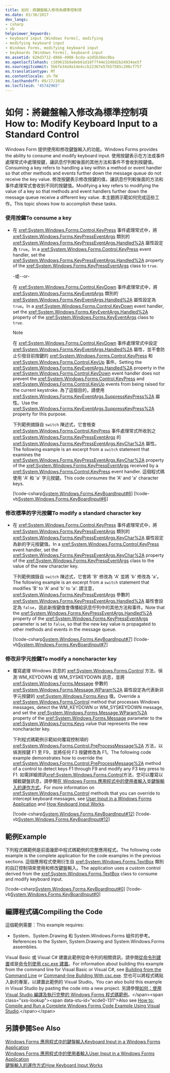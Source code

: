 ```yaml
---
title: 如何：將鍵盤輸入修改為標準控制項
ms.date: 03/30/2017
dev_langs:
- csharp
- vb
helpviewer_keywords:
- keyboard input [Windows Forms], modifying
- modifying keyboard input
- Windows Forms, modifying keyboard input
- keyboards [Windows Forms], keyboard input
ms.assetid: 626d3712-d866-4988-bcda-a2d5b36ec0ba
ms.openlocfilehash: c109615b9a0eb61d18f7f44e3248d2b24934ee5f
ms.sourcegitcommit: 5bbfe34a9a14e4ccb22367e57b57585c208cf757
ms.translationtype: MT
ms.contentlocale: zh-TW
ms.lasthandoff: 09/17/2018
ms.locfileid: "45742965"
---
```

# <a name="how-to-modify-keyboard-input-to-a-standard-control"></a><span data-ttu-id="ecde0-102">如何：將鍵盤輸入修改為標準控制項</span><span class="sxs-lookup"><span data-stu-id="ecde0-102">How to: Modify Keyboard Input to a Standard Control</span></span>
<span data-ttu-id="ecde0-103">Windows Form 提供使用和修改鍵盤輸入的功能。</span><span class="sxs-lookup"><span data-stu-id="ecde0-103">Windows Forms provides the ability to consume and modify keyboard input.</span></span> <span data-ttu-id="ecde0-104">使用按鍵表示在方法或事件處理常式中處理按鍵，讓訊息佇列較後面的其他方法和事件不會收到按鍵值。</span><span class="sxs-lookup"><span data-stu-id="ecde0-104">Consuming a key refers to handling a key within a method or event handler so that other methods and events further down the message queue do not receive the key value.</span></span> <span data-ttu-id="ecde0-105">修改按鍵表示修改按鍵的值，讓訊息佇列較後面的方法和事件處理常式會收到不同的按鍵值。</span><span class="sxs-lookup"><span data-stu-id="ecde0-105">Modifying a key refers to modifying the value of a key so that methods and event handlers further down the message queue receive a different key value.</span></span> <span data-ttu-id="ecde0-106">本主題將示範如何完成這些工作。</span><span class="sxs-lookup"><span data-stu-id="ecde0-106">This topic shows how to accomplish these tasks.</span></span>  
  
### <a name="to-consume-a-key"></a><span data-ttu-id="ecde0-107">使用按鍵</span><span class="sxs-lookup"><span data-stu-id="ecde0-107">To consume a key</span></span>  
  
-   <span data-ttu-id="ecde0-108">在 <xref:System.Windows.Forms.Control.KeyPress> 事件處理常式中，將 <xref:System.Windows.Forms.KeyPressEventArgs> 類別的 <xref:System.Windows.Forms.KeyPressEventArgs.Handled%2A> 屬性設定為 `true`。</span><span class="sxs-lookup"><span data-stu-id="ecde0-108">In a <xref:System.Windows.Forms.Control.KeyPress> event handler, set the <xref:System.Windows.Forms.KeyPressEventArgs.Handled%2A> property of the <xref:System.Windows.Forms.KeyPressEventArgs> class to `true`.</span></span>  
  
     <span data-ttu-id="ecde0-109">-或-</span><span class="sxs-lookup"><span data-stu-id="ecde0-109">-or-</span></span>  
  
     <span data-ttu-id="ecde0-110">在 <xref:System.Windows.Forms.Control.KeyDown> 事件處理常式中，將 <xref:System.Windows.Forms.KeyEventArgs> 類別的 <xref:System.Windows.Forms.KeyEventArgs.Handled%2A> 屬性設定為 `true`。</span><span class="sxs-lookup"><span data-stu-id="ecde0-110">In a <xref:System.Windows.Forms.Control.KeyDown> event handler, set the <xref:System.Windows.Forms.KeyEventArgs.Handled%2A> property of the <xref:System.Windows.Forms.KeyEventArgs> class to `true`.</span></span>  
  
    > [!NOTE]
    >  <span data-ttu-id="ecde0-111">在 <xref:System.Windows.Forms.Control.KeyDown> 事件處理常式中設定 <xref:System.Windows.Forms.KeyEventArgs.Handled%2A> 屬性，並不會防止引發目前按鍵的 <xref:System.Windows.Forms.Control.KeyPress> 和 <xref:System.Windows.Forms.Control.KeyUp> 事件。</span><span class="sxs-lookup"><span data-stu-id="ecde0-111">Setting the <xref:System.Windows.Forms.KeyEventArgs.Handled%2A> property in the <xref:System.Windows.Forms.Control.KeyDown> event handler does not prevent the <xref:System.Windows.Forms.Control.KeyPress> and <xref:System.Windows.Forms.Control.KeyUp> events from being raised for the current keystroke.</span></span> <span data-ttu-id="ecde0-112">為了這個目的，請使用 <xref:System.Windows.Forms.KeyEventArgs.SuppressKeyPress%2A> 屬性。</span><span class="sxs-lookup"><span data-stu-id="ecde0-112">Use the <xref:System.Windows.Forms.KeyEventArgs.SuppressKeyPress%2A> property for this purpose.</span></span>  
  
     <span data-ttu-id="ecde0-113">下列範例摘錄自 `switch` 陳述式，它會檢查 <xref:System.Windows.Forms.Control.KeyPress> 事件處理常式所收到之 <xref:System.Windows.Forms.KeyPressEventArgs> 的 <xref:System.Windows.Forms.KeyPressEventArgs.KeyChar%2A> 屬性。</span><span class="sxs-lookup"><span data-stu-id="ecde0-113">The following example is an excerpt from a `switch` statement that examines the <xref:System.Windows.Forms.KeyPressEventArgs.KeyChar%2A> property of the <xref:System.Windows.Forms.KeyPressEventArgs> received by a <xref:System.Windows.Forms.Control.KeyPress> event handler.</span></span> <span data-ttu-id="ecde0-114">這個程式碼使用 'A' 和 'a' 字元按鍵。</span><span class="sxs-lookup"><span data-stu-id="ecde0-114">This code consumes the 'A' and 'a' character keys.</span></span>  
  
     [!code-csharp[System.Windows.Forms.KeyBoardInput#6](../../../samples/snippets/csharp/VS_Snippets_Winforms/System.Windows.Forms.KeyboardInput/CS/form1.cs#6)]
     [!code-vb[System.Windows.Forms.KeyBoardInput#6](../../../samples/snippets/visualbasic/VS_Snippets_Winforms/System.Windows.Forms.KeyboardInput/VB/form1.vb#6)]  
  
### <a name="to-modify-a-standard-character-key"></a><span data-ttu-id="ecde0-115">修改標準的字元按鍵</span><span class="sxs-lookup"><span data-stu-id="ecde0-115">To modify a standard character key</span></span>  
  
-   <span data-ttu-id="ecde0-116">在 <xref:System.Windows.Forms.Control.KeyPress> 事件處理常式中，將 <xref:System.Windows.Forms.KeyPressEventArgs> 類別的 <xref:System.Windows.Forms.KeyPressEventArgs.KeyChar%2A> 屬性設定為新的字元按鍵值。</span><span class="sxs-lookup"><span data-stu-id="ecde0-116">In a <xref:System.Windows.Forms.Control.KeyPress> event handler, set the <xref:System.Windows.Forms.KeyPressEventArgs.KeyChar%2A> property of the <xref:System.Windows.Forms.KeyPressEventArgs> class to the value of the new character key.</span></span>  
  
     <span data-ttu-id="ecde0-117">下列範例摘錄自 `switch` 陳述式，它會將 'B' 修改為 'A' 並將 'b' 修改為 'a'。</span><span class="sxs-lookup"><span data-stu-id="ecde0-117">The following example is an excerpt from a `switch` statement that modifies 'B' to 'A' and 'b' to 'a'.</span></span> <span data-ttu-id="ecde0-118">請注意，<xref:System.Windows.Forms.KeyPressEventArgs> 參數的 <xref:System.Windows.Forms.KeyPressEventArgs.Handled%2A> 屬性會設定為 `false`，因此新按鍵值會傳播給訊息佇列中的其他方法和事件。</span><span class="sxs-lookup"><span data-stu-id="ecde0-118">Note that the <xref:System.Windows.Forms.KeyPressEventArgs.Handled%2A> property of the <xref:System.Windows.Forms.KeyPressEventArgs> parameter is set to `false`, so that the new key value is propagated to other methods and events in the message queue.</span></span>  
  
     [!code-csharp[System.Windows.Forms.KeyBoardInput#7](../../../samples/snippets/csharp/VS_Snippets_Winforms/System.Windows.Forms.KeyboardInput/CS/form1.cs#7)]
     [!code-vb[System.Windows.Forms.KeyBoardInput#7](../../../samples/snippets/visualbasic/VS_Snippets_Winforms/System.Windows.Forms.KeyboardInput/VB/form1.vb#7)]  
  
### <a name="to-modify-a-noncharacter-key"></a><span data-ttu-id="ecde0-119">修改非字元按鍵</span><span class="sxs-lookup"><span data-stu-id="ecde0-119">To modify a noncharacter key</span></span>  
  
-   <span data-ttu-id="ecde0-120">覆寫處理 Windows 訊息的 <xref:System.Windows.Forms.Control> 方法，偵測 WM_KEYDOWN 或 WM_SYSKEYDOWN 訊息，並將 <xref:System.Windows.Forms.Message> 參數的 <xref:System.Windows.Forms.Message.WParam%2A> 屬性設定為代表新非字元按鍵的 <xref:System.Windows.Forms.Keys> 值。</span><span class="sxs-lookup"><span data-stu-id="ecde0-120">Override a <xref:System.Windows.Forms.Control> method that processes Windows messages, detect the WM_KEYDOWN or WM_SYSKEYDOWN message, and set the <xref:System.Windows.Forms.Message.WParam%2A> property of the <xref:System.Windows.Forms.Message> parameter to the <xref:System.Windows.Forms.Keys> value that represents the new noncharacter key.</span></span>  
  
     <span data-ttu-id="ecde0-121">下列程式碼範例示範如何覆寫控制項的 <xref:System.Windows.Forms.Control.PreProcessMessage%2A> 方法，以偵測按鍵 F1 至 F9，並將任何 F3 按鍵修改為 F1。</span><span class="sxs-lookup"><span data-stu-id="ecde0-121">The following code example demonstrates how to override the <xref:System.Windows.Forms.Control.PreProcessMessage%2A> method of a control to detect keys F1 through F9 and modify any F3 key press to F1.</span></span> <span data-ttu-id="ecde0-122">如需詳細資訊<xref:System.Windows.Forms.Control>方法，您可以覆寫以攔截鍵盤訊息，請參閱[在 Windows Forms 應用程式中的使用者輸入](../../../docs/framework/winforms/user-input-in-a-windows-forms-application.md)並[鍵盤輸入的運作方式](../../../docs/framework/winforms/how-keyboard-input-works.md)。</span><span class="sxs-lookup"><span data-stu-id="ecde0-122">For more information on <xref:System.Windows.Forms.Control> methods that you can override to intercept keyboard messages, see [User Input in a Windows Forms Application](../../../docs/framework/winforms/user-input-in-a-windows-forms-application.md) and [How Keyboard Input Works](../../../docs/framework/winforms/how-keyboard-input-works.md).</span></span>  
  
     [!code-csharp[System.Windows.Forms.KeyBoardInput#12](../../../samples/snippets/csharp/VS_Snippets_Winforms/System.Windows.Forms.KeyboardInput/CS/form1.cs#12)]
     [!code-vb[System.Windows.Forms.KeyBoardInput#12](../../../samples/snippets/visualbasic/VS_Snippets_Winforms/System.Windows.Forms.KeyboardInput/VB/form1.vb#12)]  
  
## <a name="example"></a><span data-ttu-id="ecde0-123">範例</span><span class="sxs-lookup"><span data-stu-id="ecde0-123">Example</span></span>  
 <span data-ttu-id="ecde0-124">下列程式碼範例是前面幾節中程式碼範例的完整應用程式。</span><span class="sxs-lookup"><span data-stu-id="ecde0-124">The following code example is the complete application for the code examples in the previous sections.</span></span> <span data-ttu-id="ecde0-125">這個應用程式使用衍生自 <xref:System.Windows.Forms.TextBox> 類別的自訂控制項來使用和修改鍵盤輸入。</span><span class="sxs-lookup"><span data-stu-id="ecde0-125">The application uses a custom control derived from the <xref:System.Windows.Forms.TextBox> class to consume and modify keyboard input.</span></span>  
  
 [!code-csharp[System.Windows.Forms.KeyBoardInput#0](../../../samples/snippets/csharp/VS_Snippets_Winforms/System.Windows.Forms.KeyboardInput/CS/form1.cs#0)]
 [!code-vb[System.Windows.Forms.KeyBoardInput#0](../../../samples/snippets/visualbasic/VS_Snippets_Winforms/System.Windows.Forms.KeyboardInput/VB/form1.vb#0)]  
  
## <a name="compiling-the-code"></a><span data-ttu-id="ecde0-126">編譯程式碼</span><span class="sxs-lookup"><span data-stu-id="ecde0-126">Compiling the Code</span></span>  
 <span data-ttu-id="ecde0-127">這個範例需要：</span><span class="sxs-lookup"><span data-stu-id="ecde0-127">This example requires:</span></span>  
  
-   <span data-ttu-id="ecde0-128">System、System.Drawing 和 System.Windows.Forms 組件的參考。</span><span class="sxs-lookup"><span data-stu-id="ecde0-128">References to the System, System.Drawing and System.Windows.Forms assemblies.</span></span>  
  
 <span data-ttu-id="ecde0-129">Visual Basic 或 Visual C# 建置此範例從命令列的相關資訊，請參閱[從命令列建置](~/docs/visual-basic/reference/command-line-compiler/building-from-the-command-line.md)或是[命令列使用 csc.exe 建置](~/docs/csharp/language-reference/compiler-options/command-line-building-with-csc-exe.md)。</span><span class="sxs-lookup"><span data-stu-id="ecde0-129">For information about building this example from the command line for Visual Basic or Visual C#, see [Building from the Command Line](~/docs/visual-basic/reference/command-line-compiler/building-from-the-command-line.md) or [Command-line Building With csc.exe](~/docs/csharp/language-reference/compiler-options/command-line-building-with-csc-exe.md).</span></span> <span data-ttu-id="ecde0-130">您也可以將程式碼貼入新的專案，以建置此範例的 Visual Studio。</span><span class="sxs-lookup"><span data-stu-id="ecde0-130">You can also build this example in Visual Studio by pasting the code into a new project.</span></span>  <span data-ttu-id="ecde0-131">另請參閱[如何：使用 Visual Studio 編譯及執行完整的 Windows Forms 程式碼範例](https://msdn.microsoft.com/library/Bb129228\(v=vs.110\))。</span><span class="sxs-lookup"><span data-stu-id="ecde0-131">Also see [How to: Compile and Run a Complete Windows Forms Code Example Using Visual Studio](https://msdn.microsoft.com/library/Bb129228\(v=vs.110\)).</span></span>  
  
## <a name="see-also"></a><span data-ttu-id="ecde0-132">另請參閱</span><span class="sxs-lookup"><span data-stu-id="ecde0-132">See Also</span></span>  
 [<span data-ttu-id="ecde0-133">Windows Forms 應用程式中的鍵盤輸入</span><span class="sxs-lookup"><span data-stu-id="ecde0-133">Keyboard Input in a Windows Forms Application</span></span>](../../../docs/framework/winforms/keyboard-input-in-a-windows-forms-application.md)  
 [<span data-ttu-id="ecde0-134">Windows Forms 應用程式中的使用者輸入</span><span class="sxs-lookup"><span data-stu-id="ecde0-134">User Input in a Windows Forms Application</span></span>](../../../docs/framework/winforms/user-input-in-a-windows-forms-application.md)  
 [<span data-ttu-id="ecde0-135">鍵盤輸入的運作方式</span><span class="sxs-lookup"><span data-stu-id="ecde0-135">How Keyboard Input Works</span></span>](../../../docs/framework/winforms/how-keyboard-input-works.md)
